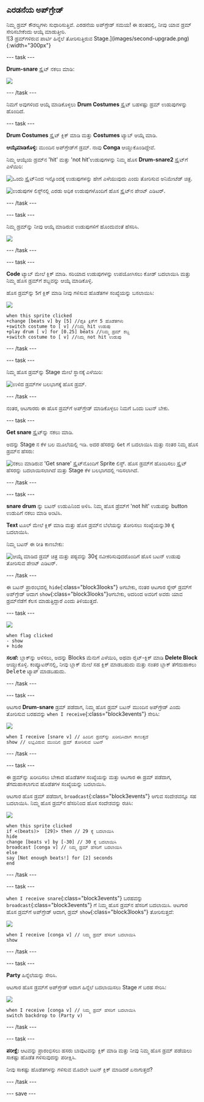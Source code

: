 ## ಎರಡನೆಯ ಅಪ್‌ಗ್ರೇಡ್

<div style="display: flex; flex-wrap: wrap">
<div style="flex-basis: 200px; flex-grow: 1; margin-right: 15px;">
ನಿಮ್ಮ ಡ್ರಮ್ ಕೌಶಲ್ಯಗಳು ಸುಧಾರಿಸುತ್ತಿವೆ. ಎರಡನೆಯ ಅಪ್‌ಗ್ರೇಡ್‌ ಸಮಯ! ಈ ಹಂತದಲ್ಲಿ, ನೀವು ಯಾವ ಡ್ರಮ್‌ ಸೇರಿಸಬೇಕೆಂದು ಆಯ್ಕೆ ಮಾಡುತ್ತೀರಿ.
</div>
<div>
![3 ಡ್ರಮ್‌ಗಳಿರುವ ಪಾರ್ಟಿ ಹಿನ್ನೆಲೆ ತೋರಿಸುತ್ತಿರುವ Stage.](images/second-upgrade.png){:width="300px"}
</div>
</div>

--- task ---

**Drum-snare** ಸ್ಪ್ರೈಟ್‌ ನಕಲು ಮಾಡಿ:

![](images/duplicate-snare-drum.png)

--- /task ---

ನಿಮಗೆ ಅವುಗಳಿಂದ ಆಯ್ಕೆ ಮಾಡಿಕೊಳ್ಳಲು **Drum Costumes** ಸ್ಪ್ರೈಟ್‌ ಬಹಳಷ್ಟು ಡ್ರಮ್‌ ಉಡುಪುಗಳನ್ನು ಹೊಂದಿದೆ.

--- task ---

**Drum Costumes** ಸ್ಪ್ರೈಟ್‌ ಕ್ಲಿಕ್‌ ಮಾಡಿ ಮತ್ತು **Costumes** ಟ್ಯಾಬ್‌ ಆಯ್ಕೆ ಮಾಡಿ.

**ಆಯ್ಕೆಮಾಡಿಕೊಳ್ಳಿ:** ಮುಂದಿನ ಅಪ್‌ಗ್ರೇಡ್‌ಗೆ ಡ್ರಮ್‌. ನಾವು **Conga** ಆಯ್ದುಕೊಂಡಿದ್ದೇವೆ.

ನಿಮ್ಮ ಆಯ್ಕೆಯ ಡ್ರಮ್‌ನ 'hit' ಮತ್ತು 'not hit'ಉಡುಪುಗಳನ್ನು ನಿಮ್ಮ ಹೊಸ **Drum-snare2** ಸ್ಪ್ರೈಟ್‌ಗೆ ಎಳೆಯಿರಿ:

![ಒಂದು ಸ್ಪ್ರೈಟ್‌ನಿಂದ ಇನ್ನೊಂದಕ್ಕೆ ಉಡುಪುಗಳನ್ನು ಹೇಗೆ ಎಳೆಯುವುದು ಎಂದು ತೋರಿಸುವ ಅನಿಮೇಟೆಡ್‌ ಚಿತ್ರ.](images/drag-costumes.gif)

![ಉಡುಪುಗಳ ಲಿಸ್ಟ್‌ನಲ್ಲಿ ಎರಡು ಅಧಿಕ ಉಡುಪುಗಳೊಂದಿಗೆ ಹೊಸ ಸ್ಪ್ರೈಟ್‌ನ ಪೇಂಟ್‌ ಎಡಿಟರ್.](images/drum-3-costumes.png)

--- /task ---

--- task ---

ನಿಮ್ಮ ಡ್ರಮ್‌ನ್ನು ನೀವು ಆಯ್ಕೆ ಮಾಡಿರುವ ಉಡುಪುಗಳಿಗೆ ಹೊಂದುವಂತೆ ಹೆಸರಿಸಿ.

![](images/drum-3-named.png)

--- /task ---

--- task ---

**Code** ಟ್ಯಾಬ್ ಮೇಲೆ ಕ್ಲಿಕ್ ಮಾಡಿ. ಸರಿಯಾದ ಉಡುಪುಗಳನ್ನು ಉಪಯೋಗಿಸಲು ಕೋಡ್‌ ಬದಲಾಯಿಸಿ ಮತ್ತು ನಿಮ್ಮ ಹೊಸ ಡ್ರಮ್‌ಗೆ ಶಬ್ದವನ್ನು ಆಯ್ಕೆ ಮಾಡಿಕೊಳ್ಳಿ.

ಹೊಸ ಡ್ರಮ್‌ನ್ನು `5`ಗೆ ಕ್ಲಿಕ್‌ ಮಾಡಿ ನೀವು ಗಳಿಸುವ ಹೊಡೆತಗಳ ಸಂಖ್ಯೆಯನ್ನು ಬಸಲಾಯಿಸಿ:

![](images/drum-3-icon.png)

```blocks3
when this sprite clicked
+change [beats v] by [5] //ಪ್ತತಿ ಕ್ಲಿಕ್‌ಗೆ 5 ಹೊಡೆತಗಳು
+switch costume to [ v] //ನಿಮ್ಮ hit ಉಡುಪು
+play drum [ v] for [0.25] beats //ನಿಮ್ಮ ಡ್ರಮ್‌ ಶಬ್ದ
+switch costume to [ v] //ನಿಮ್ಮ not hit ಉಡುಪು
```

--- /task ---

--- task ---

ನಿಮ್ಮ ಹೊಸ ಡ್ರಮ್‌ನ್ನು Stage ಮೇಲೆ ಸ್ಥಾನಕ್ಕೆ ಎಳೆಯಿರಿ:

![ಉಳಿದ ಡ್ರಮ್‌ಗಳ ಬಲಭಾಗಕ್ಕೆ ಹೊಸ ಡ್ರಮ್‌.](images/drum-3-positioned.png)

--- /task ---

ನಂತರ, ಆಟಗಾರರು ಈ ಹೊಸ ಡ್ರಮ್‌ಗೆ ಅಪ್‌ಗ್ರೇಡ್‌ ಮಾಡಿಕೊಳ್ಳಲು ನಿಮಗೆ ಒಂದು ಬಟನ್‌ ಬೇಕು.

--- task ---

**Get snare** ಸ್ಪ್ರೈಟ್‌ನ್ನು ನಕಲು ಮಾಡಿ.

ಅದನ್ನು Stage ನ ಕೆಳ ಬಲ ಮೂಲೆಯಲ್ಲಿ ಇಡಿ. ಅದರ ಹೆಸರನ್ನು `Get` ಗೆ ಬದಲಾಯಿಸಿ ಮತ್ತು ನಂತರ ನಿಮ್ಮ ಹೊಸ ಡ್ರಮ್‌ನ ಹೆಸರು:

![ನಕಲು ಮಾಡಿರುವ 'Get snare' ಸ್ಪ್ರೈಟ್‌ನೊಂದಿಗೆ Sprite ಲಿಸ್ಟ್. ಹೊಸ ಡ್ರಮ್‌ಗೆ ಹೊಂದಿಸಲು ಸ್ಪ್ರೈಟ್ ಹೆಸರನ್ನು ಬದಲಾಯಿಸಲಾಗಿದೆ ಮತ್ತು Stage ಕೆಳ ಬಲಭಾಗದಲ್ಲಿ ಇರಿಸಲಾಗಿದೆ.](images/get-drum-3.png)

--- /task ---

--- task ---

**snare drum** ನ್ನು ಬಟನ್‌ ಉಡುಪಿನಿಂದ ಅಳಿಸಿ. ನಿಮ್ಮ ಹೊಸ ಡ್ರೆಮ್‌ಗೆ 'not hit' ಉಡುಪನ್ನು button ಉಡುಪಿಗೆ ನಕಲು ಮಾಡಿ ಅಂಟಿಸಿ.

**Text** ಟೂಲ್‌ ಮೇಲೆ ಕ್ಲಿಕ್‌ ಮಾಡಿ ಮತ್ತು ಹೊಸ ಡ್ರಮ್‌ನ ಬೆಲೆಯನ್ನು ತೋರಿಸಲು ಸಂಖ್ಯೆಯನ್ನು`30` ಕ್ಕೆ ಬದಲಾಯಿಸಿ.

ನಿಮ್ಮ ಬಟನ್‌ ಈ ರೀತಿ ಕಾಣಬೇಕು:

![ಆಯ್ಕೆ ಮಾಡಿದ ಡ್ರಮ್‌ ಚಿತ್ರ ಮತ್ತು ಪಠ್ಯವನ್ನು 30ಕ್ಕೆ ನವೀಕರಿಸುವುದರೊಂದಿಗೆ ಹೊಸ ಬಟನ್‌ ಉಡುಪು ತೋರಿಸುವ ಪೇಂಟ್‌ ಎಡಿಟರ್.](images/get-drum-copy.png)

--- /task ---


ಈ ಬಟನ್‌ ಪ್ರಾರಂಭದಲ್ಲಿ `hide`{:class="block3looks"} ಅಗಬೇಕು, ನಂತರ ಆಟಗಾರ ಸ್ನೇರ್‌ ಡ್ರಮ್‌ಗೆ ಅಪ್‌ಗ್ರೇಡ್‌ ಆದಾಗ `show`{:class="block3looks"}ಆಗಬೇಕು, ಅದರಿಂದ ಅವರಿಗೆ ಅವರು ಯಾವ ಡ್ರಮ್‌ನೆಡೆಗೆ ಕೆಲಸ ಮಾಡುತ್ತಿದ್ದಾರೆ ಎಂದು ತಿಳಿಯುತ್ತದೆ.

--- task ---

![](images/get-drum-3-icon.png)

```blocks3
when flag clicked
- show
+ hide
```

**ಸಲಹೆ:** ಬ್ಲಾಕ್‌ನ್ನು ಅಳಿಸಲು, ಅದನ್ನು Blocks ಮೆನುಗೆ ಎಳೆಯಿರಿ, ಅಥವಾ ರೈಟ್‌-ಕ್ಲಿಕ್‌ ಮಾಡಿ **Delete Block** ಆಯ್ದುಕೊಳ್ಳಿ. ಕಂಪ್ಯೂಟರ್‌ನಲ್ಲಿ, ನೀವು ಬ್ಲಾಕ್‌ ಮೇಲೆ ಸಹ ಕ್ಲಿಕ್‌ ಮಾಡಬಹುದು ಮತ್ತು ನಂತರ ಬ್ಲಾಕ್‌ ತೆಗೆದುಹಾಕಲು <kbd>Delete</kbd> ಟ್ಯಾಪ್‌ ಮಾಡಬಹುದು.

--- /task ---

--- task ---

ಆಟಗಾರ **Drum-snare** ಡ್ರಮ್‌ ಪಡೆದಾಗ, ನಿಮ್ಮ ಹೊಸ ಡ್ರಮ್‌ ಬಟನ್‌ ಮುಂದಿನ ಅಪ್‌ಗ್ರೇಡ್‌ ಎಂದು ತೋರಿಸುವ ಬರಹವನ್ನು `when I receive`{:class="block3events"} ಸೇರಿಸಿ:

![](images/get-drum-3-icon.png)

```blocks3
when I receive [snare v] // ಹಿಂದಿನ ಡ್ರಮ್‌ನ್ನು ಖರೀದಿಸಿದಾಗ ಕಾಣುತ್ತದೆ
show // ಲಭ್ಯವಿರುವ ಮುಂದಿನ ಡ್ರಮ್‌ ತೋರಿಸುವ ಬಟನ್
```

--- /task ---

--- task ---

ಈ ಡ್ರಮ್‌ನ್ನು ಖರೀದಿಸಲು ಬೇಕಾದ ಹೊಡೆತಗಳ ಸಂಖ್ಯೆಯನ್ನು ಮತ್ತು ಆಟಗಾರ ಈ ಡ್ರಮ್‌ ಪಡೆದಾಗ, ತೆಗದುಹಾಕಲಾಗುವ ಹೊಡೆತಗಳ ಸಂಖ್ಯೆಯನ್ನು ಬದಲಾಯಿಸಿ.

ಆಟಗಾರ ಹೊಸ ಡ್ರಮ್‌ ಪಡೆದಾಗ, `broadcast`{:class="block3events"} ಆಗುವ ಸಂದೇಶವನ್ನೂ ಸಹ ಬದಲಾಯಿಸಿ. ನಿಮ್ಮ ಹೊಸ ಡ್ರಮ್‌ನ ಹೆಸರಿನಿಂದ ಹೊಸ ಸಂದೇಶವನ್ನು ರಚಿಸಿ:

![](images/get-drum-3-icon.png)

```blocks3
when this sprite clicked
if <(beats)>  [29]> then // 29‌ ಕ್ಕೆ ಬದಲಾಯಿಸಿ
hide
change [beats v] by [-30] // 30 ಕ್ಕೆ ಬದಲಾಯಿಸಿ
broadcast [conga v] // ನಿಮ್ಮ ಡ್ರಮ್‌ ಹೆಸರಿಗೆ ಬದಲಾಯಿಸಿ
else
say [Not enough beats!] for [2] seconds 
end
```

--- /task ---

--- task ---

`when I receive snare`{:class="block3events"} ಬರಹವನ್ನು `broadcast`{:class="block3events"} ಗೆ ನಿಮ್ಮ ಹೊಸ ಡ್ರಮ್‌ನ ಹೆಸರಿಗೆ ಬದಲಾಯಿಸಿ. ಆಟಗಾರ ಹೊಸ ಡ್ರಮ್‌ಗೆ ಅಪ್‌ಗ್ರೇಡ್‌ ಆದಾಗ, ಡ್ರಮ್ `show`{:class="block3looks"} ತೋರಿಸುತ್ತದೆ:

![](images/drum-3-icon.png)

```blocks3
when I receive [conga v] // ನಿಮ್ಮ ಡ್ರಮ್‌ ಹೆಸರಿಗೆ ಬದಲಾಯಿಸಿ
show
```

--- /task ---

--- task ---

**Party** ಹಿನ್ನೆಲೆಯನ್ನು ಸೇರಿಸಿ.

ಆಟಗಾರ ಹೊಸ ಡ್ರಮ್‌ಗೆ ಅಪ್‌ಗ್ರೇಡ್‌ ಆದಾಗ ಹಿನ್ನೆಲೆ ಬದಲಾಯಿಸಲು Stage ಗೆ ಬರಹ ಸೇರಿಸಿ:

![](images/stage-icon.png)

```blocks3
when I receive [conga v] // ನಿಮ್ಮ ಡ್ರಮ್‌ ಹೆಸರಿಗೆ ಬದಲಾಯಿಸಿ
switch backdrop to (Party v)
```

--- /task ---

--- task ---

**ಪರೀಕ್ಷೆ:** ಆಟವನ್ನು ಪ್ರಾರಂಭಿಸಲು ಹಸರು ಬಾವುಟವನ್ನು ಕ್ಲಿಕ್‌ ಮಾಡಿ ಮತ್ತು ನೀವು ನಿಮ್ಮ ಹೊಸ ಡ್ರಮ್‌ ಪಡೆಯಲು ಸಾಕಷ್ಟು ಹೊಡೆತ ಗಳಿಸುವುದನ್ನು ಪರೀಕ್ಷಿಸಿ.

ನೀವು ಸಾಕಷ್ಟು ಹೊಡೆತಗಳನ್ನು ಗಳಿಸುವ ಮೊದಲೇ ಬಟನ್‌ ಕ್ಲಿಕ್‌ ಮಾಡಿದರೆ ಏನಾಗುತ್ತದೆ?

--- /task ---

--- save ---
